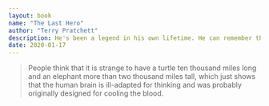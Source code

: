 ```yaml
---
layout: book
name: "The Last Hero"
author: "Terry Pratchett"
description: He's been a legend in his own lifetime. He can remember the great days of high adventure. He can remember when a hero didn't have to worry about fences and lawyers and civilisation. He can remember when people didn't tell you off for killing dragons. But he can't always remember, these days, where he put his teeth. He's really not happy about that bit. So now, with his ancient sword and his new walking stick and his old friends - and they're very old friends - Cohen the Barbarian is going on one final quest.
date: 2020-01-17
---
```


> People think that it is strange to have a turtle ten thousand miles long and an elephant more than two thousand miles tall, which just shows that the human brain is ill-adapted for thinking and was probably originally designed for cooling the blood.
